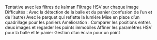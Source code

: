 Tentative avec les filtres de kalman
Filtrage HSV sur chaque image
Difficultés : 
Avec la détection de la balle et du panier (confusion de l’un et de l’autre) 
Avec le parquet qui reflette la lumière
Mise en place d’un quadrillage pour les paniers 
Amélioration : 
Comparer les positions entres deux images et regarder les points immobiles 
Affiner les paramètres HSV pour la balle et le panier 
Gestion d’un écran pour un point
